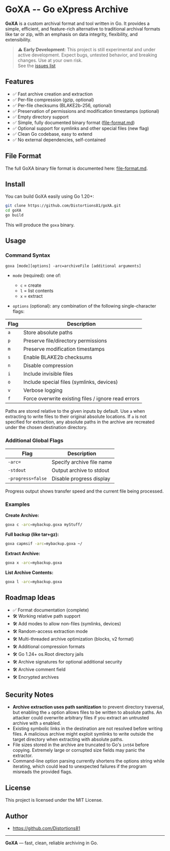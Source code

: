 
# GoXA -- Go eXpress Archive

**GoXA** is a custom archival format and tool written in Go. It provides a simple, efficient, and feature-rich alternative to traditional archival formats like tar or zip, with an emphasis on data integrity, flexibility, and extensibility.
> ⚠️ **Early Development**: This project is still experimental and under active development. Expect bugs, untested behavior, and breaking changes. Use at your own risk.<br>
> See the [issues list](https://github.com/Distortions81/goXA/issues)


## Features

- ✅ Fast archive creation and extraction
- ✅ Per-file compression (gzip, optional)
- ✅ Per-file checksums (BLAKE2b-256, optional)
- ✅ Preservation of permissions and modification timestamps (optional)
- ✅ Empty directory support
- ✅ Simple, fully documented binary format ([file-format.md](file-format.md))
- ✅ Optional support for symlinks and other special files (new flag)
- ✅ Clean Go codebase, easy to extend
- ✅ No external dependencies, self-contained

## File Format

The full GoXA binary file format is documented here: [file-format.md](file-format.md).

## Install

You can build GoXA easily using Go 1.20+:

```bash
git clone https://github.com/Distortions81/goXA.git
cd goXA
go build
```

This will produce the `goxa` binary.

## Usage

### Command Syntax

```
goxa [mode][options] -arc=archiveFile [additional arguments]
```

- `mode` (required): one of:
  - `c` = create
  - `l` = list contents
  - `x` = extract

- `options` (optional): any combination of the following single-character flags:

| Flag | Description |
|------|-------------|
| `a` | Store absolute paths |
| `p` | Preserve file/directory permissions |
| `m` | Preserve modification timestamps |
| `s` | Enable BLAKE2b checksums |
| `n` | Disable compression |
| `i` | Include invisible files |
| `o` | Include special files (symlinks, devices) |
| `v` | Verbose logging |
| `f` | Force overwrite existing files / ignore read errors |


Paths are stored relative to the given inputs by default. Use `a` when
extracting to write files to their original absolute locations. If `a` is not
specified for extraction, any absolute paths in the archive are recreated under
the chosen destination directory.

### Additional Global Flags

| Flag | Description |
|------|-------------|
| `-arc=` | Specify archive file name |
| `-stdout` | Output archive to stdout |
| `-progress=false` | Disable progress display |

Progress output shows transfer speed and the current file being processed.

### Examples

**Create Archive:**

```bash
goxa c -arc=mybackup.goxa myStuff/
```

**Full backup (like tar+gz):**

```bash
goxa capmsif -arc=mybackup.goxa ~/
```

**Extract Archive:**

```bash
goxa x -arc=mybackup.goxa
```

**List Archive Contents:**

```bash
goxa l -arc=mybackup.goxa
```

## Roadmap Ideas

- ✅ Format documentation (complete)
- 🛠 Working relative path support
- 🛠 Add modes to allow non-files (symlinks, devices)
- 🛠 Random-access extraction mode
- 🛠 Multi-threaded archive optimization (blocks, v2 format)
- 🛠 Additional compression formats
- 🛠 Go 1.24+ os.Root directory jails
- 🛠 Archive signatures for optional additional security
- 🛠 Archive comment field
- 🛠 Encrypted archives

## Security Notes

- **Archive extraction uses path sanitization** to prevent directory traversal, but
  enabling the `a` option allows files to be written to absolute paths. An
  attacker could overwrite arbitrary files if you extract an untrusted archive
  with `a` enabled.
- Existing symbolic links in the destination are not resolved before writing
  files. A malicious archive might exploit symlinks to write outside the target
  directory when extracting with absolute paths.
- File sizes stored in the archive are truncated to Go's `int64` before copying.
  Extremely large or corrupted size fields may panic the extractor.
- Command-line option parsing currently shortens the options string while
  iterating, which could lead to unexpected failures if the program misreads the
  provided flags.

## License

This project is licensed under the MIT License.

## Author

- https://github.com/Distortions81

---

**GoXA** — fast, clean, reliable archiving in Go.
